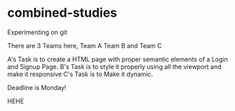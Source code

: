 # combined-studies
Experimenting on git

There are 3 Teams here, 
Team A
Team B
and Team C

A's Task is to create a HTML page with proper semantic elements of a Login and Signup Page.
B's Task is to style it properly using all the viewport and make it responsive
C's Task is to Make it dynamic. 

Deadline is Monday!

HEHE
